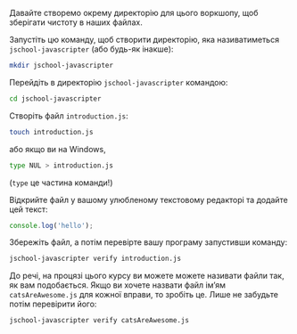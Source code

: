 Давайте створемо окрему директорію для цього воркшопу, щоб зберігати чистоту в наших файлах.

Запустіть цю команду, щоб створити директорію, яка називатиметься `jschool-javascripter` (або будь-як інакше):

```bash
mkdir jschool-javascripter
```

Перейдіть в директорію `jschool-javascripter` командою:

```bash
cd jschool-javascripter
```

Створіть файл `introduction.js`:

```bash
touch introduction.js
```
 або якщо ви на Windows,

```bash
type NUL > introduction.js
```
 (`type` це частина команди!)

Відкрийте файл у вашому улюбленому текстовому редакторі та додайте цей текст:

```js
console.log('hello');
```
Збережіть файл, а потім перевірте вашу програму запустивши команду:

```bash
jschool-javascripter verify introduction.js
```

До речі, на процязі цього курсу ви можете можете називати файли так, як вам подобається. Якщо ви хочете назвати файл ім’ям `catsAreAwesome.js` для кожної вправи, то зробіть це. Лише не забудьте потім перевірити його:

```bash
jschool-javascripter verify catsAreAwesome.js
```
